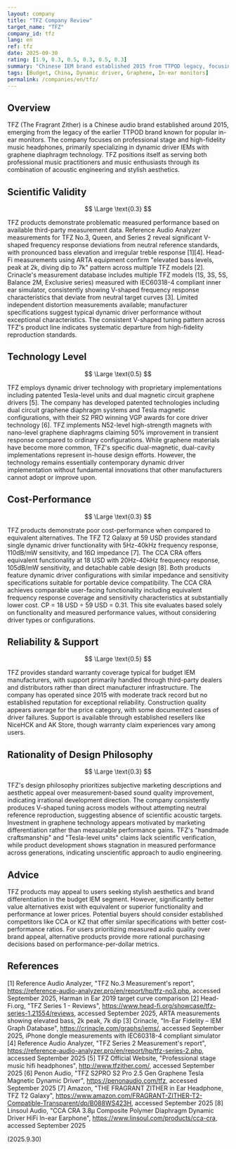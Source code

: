 ```yaml
---
layout: company
title: "TFZ Company Review"
target_name: "TFZ"
company_id: tfz
lang: en
ref: tfz
date: 2025-09-30
rating: [1.9, 0.3, 0.5, 0.3, 0.5, 0.3]
summary: "Chinese IEM brand established 2015 from TTPOD legacy, focusing on graphene dynamic drivers with V-shaped tuning, limited measured performance data available"
tags: [Budget, China, Dynamic driver, Graphene, In-ear monitors]
permalink: /companies/en/tfz/
---
```

## Overview

TFZ (The Fragrant Zither) is a Chinese audio brand established around 2015, emerging from the legacy of the earlier TTPOD brand known for popular in-ear monitors. The company focuses on professional stage and high-fidelity music headphones, primarily specializing in dynamic driver IEMs with graphene diaphragm technology. TFZ positions itself as serving both professional music practitioners and music enthusiasts through its combination of acoustic engineering and stylish aesthetics.

## Scientific Validity

$$ \Large \text{0.3} $$

TFZ products demonstrate problematic measured performance based on available third-party measurement data. Reference Audio Analyzer measurements for TFZ No.3, Queen, and Series 2 reveal significant V-shaped frequency response deviations from neutral reference standards, with pronounced bass elevation and irregular treble response [1][4]. Head-Fi measurements using ARTA equipment confirm "elevated bass levels, peak at 2k, diving dip to 7k" pattern across multiple TFZ models [2]. Crinacle's measurement database includes multiple TFZ models (1S, 3S, 5S, Balance 2M, Exclusive series) measured with IEC60318-4 compliant inner ear simulator, consistently showing V-shaped frequency response characteristics that deviate from neutral target curves [3]. Limited independent distortion measurements available; manufacturer specifications suggest typical dynamic driver performance without exceptional characteristics. The consistent V-shaped tuning pattern across TFZ's product line indicates systematic departure from high-fidelity reproduction standards.

## Technology Level

$$ \Large \text{0.5} $$

TFZ employs dynamic driver technology with proprietary implementations including patented Tesla-level units and dual magnetic circuit graphene drivers [5]. The company has developed patented technologies including dual circuit graphene diaphragm systems and Tesla magnetic configurations, with their S2 PRO winning VGP awards for core driver technology [6]. TFZ implements N52-level high-strength magnets with nano-level graphene diaphragms claiming 50% improvement in transient response compared to ordinary configurations. While graphene materials have become more common, TFZ's specific dual-magnetic, dual-cavity implementations represent in-house design efforts. However, the technology remains essentially contemporary dynamic driver implementation without fundamental innovations that other manufacturers cannot adopt or improve upon.

## Cost-Performance

$$ \Large \text{0.3} $$

TFZ products demonstrate poor cost-performance when compared to equivalent alternatives. The TFZ T2 Galaxy at 59 USD provides standard single dynamic driver functionality with 5Hz-40kHz frequency response, 110dB/mW sensitivity, and 16Ω impedance [7]. The CCA CRA offers equivalent functionality at 18 USD with 20Hz-40kHz frequency response, 105dB/mW sensitivity, and detachable cable design [8]. Both products feature dynamic driver configurations with similar impedance and sensitivity specifications suitable for portable device compatibility. The CCA CRA achieves comparable user-facing functionality including equivalent frequency response coverage and sensitivity characteristics at substantially lower cost. CP = 18 USD ÷ 59 USD = 0.31. This site evaluates based solely on functionality and measured performance values, without considering driver types or configurations.

## Reliability & Support

$$ \Large \text{0.5} $$

TFZ provides standard warranty coverage typical for budget IEM manufacturers, with support primarily handled through third-party dealers and distributors rather than direct manufacturer infrastructure. The company has operated since 2015 with moderate track record but no established reputation for exceptional reliability. Construction quality appears average for the price category, with some documented cases of driver failures. Support is available through established resellers like NiceHCK and AK Store, though warranty claim experiences vary among users.

## Rationality of Design Philosophy

$$ \Large \text{0.3} $$

TFZ's design philosophy prioritizes subjective marketing descriptions and aesthetic appeal over measurement-based sound quality improvement, indicating irrational development direction. The company consistently produces V-shaped tuning across models without attempting neutral reference reproduction, suggesting absence of scientific acoustic targets. Investment in graphene technology appears motivated by marketing differentiation rather than measurable performance gains. TFZ's "handmade craftsmanship" and "Tesla-level units" claims lack scientific verification, while product development shows stagnation in measured performance across generations, indicating unscientific approach to audio engineering.

## Advice

TFZ products may appeal to users seeking stylish aesthetics and brand differentiation in the budget IEM segment. However, significantly better value alternatives exist with equivalent or superior functionality and performance at lower prices. Potential buyers should consider established competitors like CCA or KZ that offer similar specifications with better cost-performance ratios. For users prioritizing measured audio quality over brand appeal, alternative products provide more rational purchasing decisions based on performance-per-dollar metrics.

## References

[1] Reference Audio Analyzer, "TFZ No.3 Measurement's report", https://reference-audio-analyzer.pro/en/report/hp/tfz-no3.php, accessed September 2025, Harman in Ear 2019 target curve comparison
[2] Head-Fi.org, "TFZ Series 1 - Reviews", https://www.head-fi.org/showcase/tfz-series-1.21554/reviews, accessed September 2025, ARTA measurements showing elevated bass, 2k peak, 7k dip
[3] Crinacle, "In-Ear Fidelity – IEM Graph Database", https://crinacle.com/graphs/iems/, accessed September 2025, iPhone dongle measurements with IEC60318-4 compliant simulator
[4] Reference Audio Analyzer, "TFZ Series 2 Measurement's report", https://reference-audio-analyzer.pro/en/report/hp/tfz-series-2.php, accessed September 2025
[5] TFZ Official Website, "Professional stage music hifi headphones", http://www.tfzither.com/, accessed September 2025
[6] Penon Audio, "TFZ S2PRO S2 Pro 2.5 Gen Graphene Tesla Magnetic Dynamic Driver", https://penonaudio.com/tfz, accessed September 2025
[7] Amazon, "THE FRAGRANT ZITHER in Ear Headphone, TFZ T2 Galaxy", https://www.amazon.com/FRAGRANT-ZITHER-T2-Compatible-Transparent/dp/B088WS423H, accessed September 2025
[8] Linsoul Audio, "CCA CRA 3.8μ Composite Polymer Diaphragm Dynamic Driver HiFi In-ear Earphone", https://www.linsoul.com/products/cca-cra, accessed September 2025

(2025.9.30)